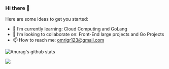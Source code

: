 ### Hi there 👋



Here are some ideas to get you started:

- 🌱 I’m currently learning: Cloud Computing and GoLang
- 👯 I’m looking to collaborate on: Front-End large projects and Go Projects
- 📫 How to reach me: omrigr123@gmail.com

![Anurag's github stats](https://github-readme-stats.vercel.app/api?username=OmriGM&count_private=true&show_icons=true&theme=chartreuse-dark&bg_color=2b2e47)

![](https://komarev.com/ghpvc/?username=OmriGM&color=brightgreen)
